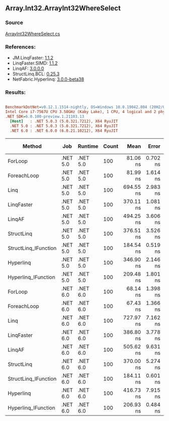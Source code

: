 ﻿## Array.Int32.ArrayInt32WhereSelect

### Source
[ArrayInt32WhereSelect.cs](../LinqBenchmarks/Array/Int32/ArrayInt32WhereSelect.cs)

### References:
- JM.LinqFaster: [1.1.2](https://www.nuget.org/packages/JM.LinqFaster/1.1.2)
- LinqFaster.SIMD: [1.1.2](https://www.nuget.org/packages/LinqFaster.SIMD/1.0.3)
- LinqAF: [3.0.0.0](https://www.nuget.org/packages/LinqAF/3.0.0.0)
- StructLinq.BCL: [0.25.3](https://www.nuget.org/packages/StructLinq.BCL/0.25.3)
- NetFabric.Hyperlinq: [3.0.0-beta38](https://www.nuget.org/packages/NetFabric.Hyperlinq/3.0.0-beta38)

### Results:
``` ini

BenchmarkDotNet=v0.12.1.1514-nightly, OS=Windows 10.0.19042.804 (20H2/October2020Update)
Intel Core i7-7567U CPU 3.50GHz (Kaby Lake), 1 CPU, 4 logical and 2 physical cores
.NET SDK=6.0.100-preview.1.21103.13
  [Host]   : .NET 5.0.3 (5.0.321.7212), X64 RyuJIT
  .NET 5.0 : .NET 5.0.3 (5.0.321.7212), X64 RyuJIT
  .NET 6.0 : .NET 6.0.0 (6.0.21.10212), X64 RyuJIT


```
|               Method |      Job |  Runtime | Count |      Mean |    Error |   StdDev | Ratio | RatioSD |  Gen 0 | Gen 1 | Gen 2 | Allocated |
|--------------------- |--------- |--------- |------ |----------:|---------:|---------:|------:|--------:|-------:|------:|------:|----------:|
|              ForLoop | .NET 5.0 | .NET 5.0 |   100 |  81.06 ns | 0.702 ns | 0.657 ns |  1.00 |    0.00 |      - |     - |     - |         - |
|          ForeachLoop | .NET 5.0 | .NET 5.0 |   100 |  81.99 ns | 1.614 ns | 1.510 ns |  1.01 |    0.02 |      - |     - |     - |         - |
|                 Linq | .NET 5.0 | .NET 5.0 |   100 | 694.55 ns | 2.983 ns | 2.644 ns |  8.57 |    0.09 | 0.0496 |     - |     - |     104 B |
|           LinqFaster | .NET 5.0 | .NET 5.0 |   100 | 370.11 ns | 1.081 ns | 0.959 ns |  4.56 |    0.04 | 0.3171 |     - |     - |     664 B |
|               LinqAF | .NET 5.0 | .NET 5.0 |   100 | 494.25 ns | 3.606 ns | 3.011 ns |  6.09 |    0.06 |      - |     - |     - |         - |
|           StructLinq | .NET 5.0 | .NET 5.0 |   100 | 376.51 ns | 3.526 ns | 2.944 ns |  4.64 |    0.06 | 0.0305 |     - |     - |      64 B |
| StructLinq_IFunction | .NET 5.0 | .NET 5.0 |   100 | 184.54 ns | 0.519 ns | 0.405 ns |  2.27 |    0.02 |      - |     - |     - |         - |
|            Hyperlinq | .NET 5.0 | .NET 5.0 |   100 | 346.90 ns | 2.146 ns | 1.792 ns |  4.27 |    0.04 |      - |     - |     - |         - |
|  Hyperlinq_IFunction | .NET 5.0 | .NET 5.0 |   100 | 209.48 ns | 1.801 ns | 1.504 ns |  2.58 |    0.02 |      - |     - |     - |         - |
|              ForLoop | .NET 6.0 | .NET 6.0 |   100 |  68.14 ns | 1.398 ns | 2.005 ns |  0.85 |    0.03 |      - |     - |     - |         - |
|          ForeachLoop | .NET 6.0 | .NET 6.0 |   100 |  67.43 ns | 1.366 ns | 1.278 ns |  0.83 |    0.02 |      - |     - |     - |         - |
|                 Linq | .NET 6.0 | .NET 6.0 |   100 | 727.97 ns | 7.162 ns | 6.349 ns |  8.98 |    0.09 | 0.0496 |     - |     - |     104 B |
|           LinqFaster | .NET 6.0 | .NET 6.0 |   100 | 386.80 ns | 3.778 ns | 2.950 ns |  4.77 |    0.04 | 0.3171 |     - |     - |     664 B |
|               LinqAF | .NET 6.0 | .NET 6.0 |   100 | 505.62 ns | 9.631 ns | 7.519 ns |  6.23 |    0.07 |      - |     - |     - |         - |
|           StructLinq | .NET 6.0 | .NET 6.0 |   100 | 370.00 ns | 5.274 ns | 4.933 ns |  4.56 |    0.06 | 0.0305 |     - |     - |      64 B |
| StructLinq_IFunction | .NET 6.0 | .NET 6.0 |   100 | 184.11 ns | 0.601 ns | 0.469 ns |  2.27 |    0.02 |      - |     - |     - |         - |
|            Hyperlinq | .NET 6.0 | .NET 6.0 |   100 | 416.73 ns | 7.915 ns | 8.128 ns |  5.13 |    0.09 |      - |     - |     - |         - |
|  Hyperlinq_IFunction | .NET 6.0 | .NET 6.0 |   100 | 206.93 ns | 0.484 ns | 0.429 ns |  2.55 |    0.02 |      - |     - |     - |         - |
